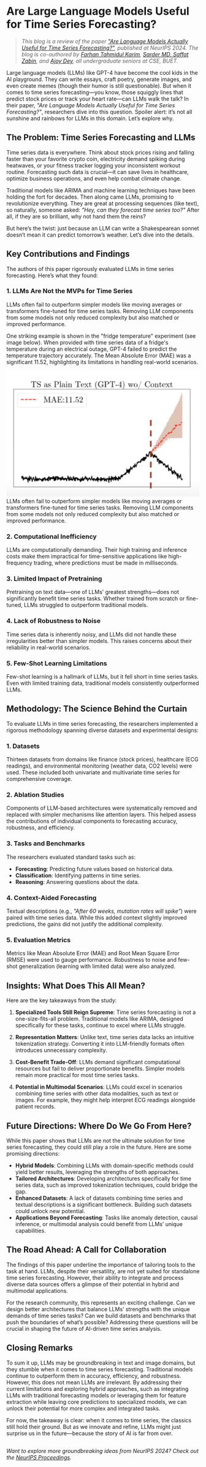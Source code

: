 # Are Large Language Models Useful for Time Series Forecasting?

> *This blog is a review of the paper ["Are Language Models Actually Useful for Time Series Forecasting?"](https://openreview.net/forum?id=DV15UbHCY1&noteId=Uu3HKxRnq3), published at NeurIPS 2024. The blog is co-authored by [Farhan Tahmidul Karim](https://github.com/farhanitrate35), [Sarder MD. Saffat Zabin](https://github.com/SaffatZabin-17), and [Ajoy Dey](https://github.com/ajoydey00001), all undergraduate seniors at CSE, BUET.*

Large language models (LLMs) like GPT-4 have become the cool kids in the AI playground. They can write essays, craft poetry, generate images, and even create memes (though their humor is still questionable). But when it comes to time series forecasting—you know, those squiggly lines that predict stock prices or track your heart rate—can LLMs walk the talk? In their paper, *"Are Language Models Actually Useful for Time Series Forecasting?"*, researchers dive into this question. Spoiler alert: it’s not all sunshine and rainbows for LLMs in this domain. Let’s explore why.

## The Problem: Time Series Forecasting and LLMs

Time series data is everywhere. Think about stock prices rising and falling faster than your favorite crypto coin, electricity demand spiking during heatwaves, or your fitness tracker logging your inconsistent workout routine. Forecasting such data is crucial—it can save lives in healthcare, optimize business operations, and even help combat climate change.

Traditional models like ARIMA and machine learning techniques have been holding the fort for decades. Then along came LLMs, promising to revolutionize everything. They are great at processing sequences (like text), so naturally, someone asked: *"Hey, can they forecast time series too?"* After all, if they are so brilliant, why not hand them the reins?

But here’s the twist: just because an LLM can write a Shakespearean sonnet doesn’t mean it can predict tomorrow’s weather. Let’s dive into the details.

## Key Contributions and Findings

The authors of this paper rigorously evaluated LLMs in time series forecasting. Here’s what they found:

### 1. LLMs Are Not the MVPs for Time Series
LLMs often fail to outperform simpler models like moving averages or transformers fine-tuned for time series tasks. Removing LLM components from some models not only reduced complexity but also matched or improved performance.

One striking example is shown in the "fridge temperature" experiment (see image below). When provided with time series data of a fridge's temperature during an electrical outage, GPT-4 failed to predict the temperature trajectory accurately. The Mean Absolute Error (MAE) was a significant 11.52, highlighting its limitations in handling real-world scenarios.

![Fridge Temperature Prediction](fridge.png)
LLMs often fail to outperform simpler models like moving averages or transformers fine-tuned for time series tasks. Removing LLM components from some models not only reduced complexity but also matched or improved performance.

### 2. Computational Inefficiency
LLMs are computationally demanding. Their high training and inference costs make them impractical for time-sensitive applications like high-frequency trading, where predictions must be made in milliseconds.

### 3. Limited Impact of Pretraining
Pretraining on text data—one of LLMs’ greatest strengths—does not significantly benefit time series tasks. Whether trained from scratch or fine-tuned, LLMs struggled to outperform traditional models.

### 4. Lack of Robustness to Noise
Time series data is inherently noisy, and LLMs did not handle these irregularities better than simpler models. This raises concerns about their reliability in real-world scenarios.

### 5. Few-Shot Learning Limitations
Few-shot learning is a hallmark of LLMs, but it fell short in time series tasks. Even with limited training data, traditional models consistently outperformed LLMs.

## Methodology: The Science Behind the Curtain

To evaluate LLMs in time series forecasting, the researchers implemented a rigorous methodology spanning diverse datasets and experimental designs:

### 1. Datasets
Thirteen datasets from domains like finance (stock prices), healthcare (ECG readings), and environmental monitoring (weather data, CO2 levels) were used. These included both univariate and multivariate time series for comprehensive coverage.

### 2. Ablation Studies
Components of LLM-based architectures were systematically removed and replaced with simpler mechanisms like attention layers. This helped assess the contributions of individual components to forecasting accuracy, robustness, and efficiency.

### 3. Tasks and Benchmarks
The researchers evaluated standard tasks such as:
- **Forecasting**: Predicting future values based on historical data.
- **Classification**: Identifying patterns in time series.
- **Reasoning**: Answering questions about the data.

### 4. Context-Aided Forecasting
Textual descriptions (e.g., *"After 60 weeks, mutation rates will spike"*) were paired with time series data. While this added context slightly improved predictions, the gains did not justify the additional complexity.

### 5. Evaluation Metrics
Metrics like Mean Absolute Error (MAE) and Root Mean Square Error (RMSE) were used to gauge performance. Robustness to noise and few-shot generalization (learning with limited data) were also analyzed.

## Insights: What Does This All Mean?

Here are the key takeaways from the study:

1. **Specialized Tools Still Reign Supreme**: Time series forecasting is not a one-size-fits-all problem. Traditional models like ARIMA, designed specifically for these tasks, continue to excel where LLMs struggle.

2. **Representation Matters**: Unlike text, time series data lacks an intuitive tokenization strategy. Converting it into LLM-friendly formats often introduces unnecessary complexity.

3. **Cost-Benefit Trade-Off**: LLMs demand significant computational resources but fail to deliver proportionate benefits. Simpler models remain more practical for most time series tasks.

4. **Potential in Multimodal Scenarios**: LLMs could excel in scenarios combining time series with other data modalities, such as text or images. For example, they might help interpret ECG readings alongside patient records.

## Future Directions: Where Do We Go From Here?

While this paper shows that LLMs are not the ultimate solution for time series forecasting, they could still play a role in the future. Here are some promising directions:

- **Hybrid Models**: Combining LLMs with domain-specific methods could yield better results, leveraging the strengths of both approaches.
- **Tailored Architectures**: Developing architectures specifically for time series data, such as improved tokenization techniques, could bridge the gap.
- **Enhanced Datasets**: A lack of datasets combining time series and textual descriptions is a significant bottleneck. Building such datasets could unlock new potential.
- **Applications Beyond Forecasting**: Tasks like anomaly detection, causal inference, or multimodal analysis could benefit from LLMs’ unique capabilities.

## The Road Ahead: A Call for Collaboration

The findings of this paper underline the importance of tailoring tools to the task at hand. LLMs, despite their versatility, are not yet suited for standalone time series forecasting. However, their ability to integrate and process diverse data sources offers a glimpse of their potential in hybrid and multimodal applications.

For the research community, this represents an exciting challenge. Can we design better architectures that balance LLMs’ strengths with the unique demands of time series tasks? Can we build datasets and benchmarks that push the boundaries of what’s possible? Addressing these questions will be crucial in shaping the future of AI-driven time series analysis.

## Closing Remarks

To sum it up, LLMs may be groundbreaking in text and image domains, but they stumble when it comes to time series forecasting. Traditional models continue to outperform them in accuracy, efficiency, and robustness. However, this does not mean LLMs are irrelevant. By addressing their current limitations and exploring hybrid approaches, such as integrating LLMs with traditional forecasting models or leveraging them for feature extraction while leaving core predictions to specialized models, we can unlock their potential for more complex and integrated tasks.

For now, the takeaway is clear: when it comes to time series, the classics still hold their ground. But as we innovate and refine, LLMs might just surprise us in the future—because the story of AI is far from over.

##
*Want to explore more groundbreaking ideas from NeurIPS 2024? Check out the [NeurIPS Proceedings](https://openreview.net/group?id=NeurIPS.cc/2024/Conference#tab-accept-oral).*

